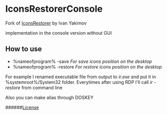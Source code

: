 # IconsRestorerConsole
Fork of [IconsRestorer](http://www.codeproject.com/Articles/639486/Save-and-restore-icon-positions-on-desktop) by Ivan Yakimov

implementation in the console version without GUI

## How to use
* %nameofprogram% -save *For save icons position on the desktop*
* %nameofprogram% -restore *For restore icons position on the desktop*

For example I renamed executable file from output to *ir.exe* and put it in %systemroot%/System32 folder. Everytimes after using RDP I'll call *ir -restore* from command line

Also you can make alias through DOSKEY

######[License](https://github.com/Sparin/IconsRestorerConsole/blob/master/LICENSE.md)
